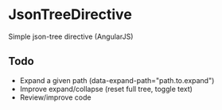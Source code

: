 JsonTreeDirective
=================

Simple json-tree directive (AngularJS)

Todo
----------------
* Expand a given path (data-expand-path="path.to.expand")
* Improve expand/collapse (reset full tree, toggle text)
* Review/improve code